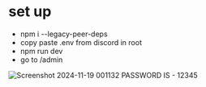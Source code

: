 # set up

- npm i --legacy-peer-deps
- copy paste .env from discord in root 
- npm run dev
- go to /admin



![Screenshot 2024-11-19 001132](https://github.com/user-attachments/assets/b6e2eb6e-104d-4ed1-9ea0-575254cfd9c4)
PASSWORD IS -  12345

